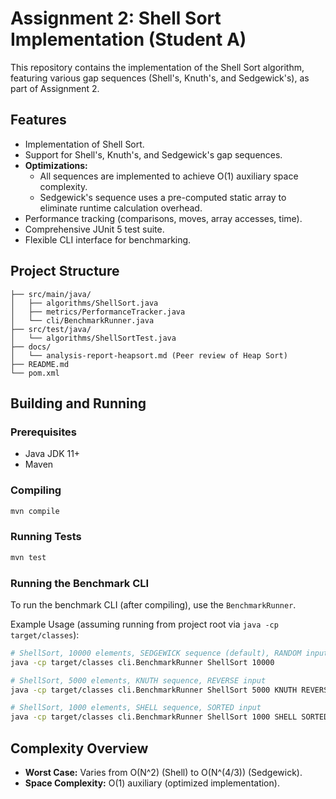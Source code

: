 
# Assignment 2: Shell Sort Implementation (Student A)

This repository contains the implementation of the Shell Sort algorithm, featuring various gap sequences (Shell's, Knuth's, and Sedgewick's), as part of Assignment 2.

## Features
- Implementation of Shell Sort.
- Support for Shell's, Knuth's, and Sedgewick's gap sequences.
- **Optimizations:** 
    - All sequences are implemented to achieve O(1) auxiliary space complexity.
    - Sedgewick's sequence uses a pre-computed static array to eliminate runtime calculation overhead.
- Performance tracking (comparisons, moves, array accesses, time).
- Comprehensive JUnit 5 test suite.
- Flexible CLI interface for benchmarking.

## Project Structure
```
├── src/main/java/
│   ├── algorithms/ShellSort.java
│   ├── metrics/PerformanceTracker.java
│   └── cli/BenchmarkRunner.java
├── src/test/java/
│   └── algorithms/ShellSortTest.java
├── docs/
│   └── analysis-report-heapsort.md (Peer review of Heap Sort)
├── README.md
└── pom.xml
```

## Building and Running

### Prerequisites
- Java JDK 11+
- Maven

### Compiling
```bash
mvn compile
```

### Running Tests
```bash
mvn test
```

### Running the Benchmark CLI
To run the benchmark CLI (after compiling), use the `BenchmarkRunner`.

Example Usage (assuming running from project root via `java -cp target/classes`):
```bash
# ShellSort, 10000 elements, SEDGEWICK sequence (default), RANDOM input
java -cp target/classes cli.BenchmarkRunner ShellSort 10000 

# ShellSort, 5000 elements, KNUTH sequence, REVERSE input
java -cp target/classes cli.BenchmarkRunner ShellSort 5000 KNUTH REVERSE

# ShellSort, 1000 elements, SHELL sequence, SORTED input
java -cp target/classes cli.BenchmarkRunner ShellSort 1000 SHELL SORTED
```

## Complexity Overview
- **Worst Case:** Varies from O(N^2) (Shell) to O(N^(4/3)) (Sedgewick).
- **Space Complexity:** O(1) auxiliary (optimized implementation).
